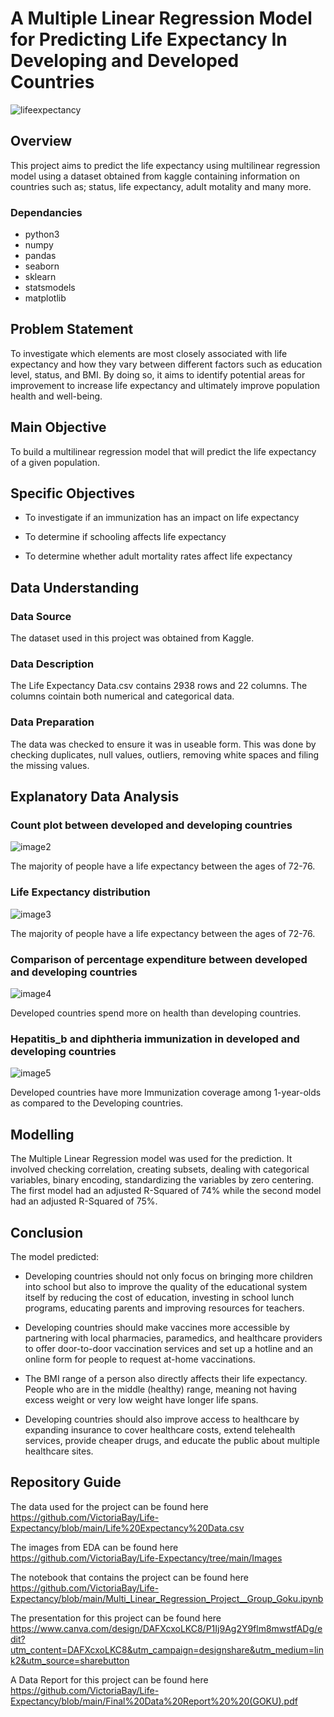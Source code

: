 
# A Multiple Linear Regression Model for Predicting Life Expectancy In Developing and Developed Countries
![lifeexpectancy](https://user-images.githubusercontent.com/117164514/212286126-aa767538-b443-404a-85c6-3ad8627b26a7.jpg)


## Overview
This project aims to predict the life expectancy using multilinear regression model using a dataset obtained from kaggle containing information on countries such as; status, life expectancy, adult motality and many more.
### Dependancies
* python3
* numpy
* pandas
* seaborn
* sklearn
* statsmodels
* matplotlib

## Problem Statement
To investigate which elements are most closely associated with life expectancy and how they vary between different factors such as education level, status, and BMI. By doing so, it aims to identify potential areas for improvement to increase life expectancy and ultimately improve population health and well-being.

## Main Objective
To build a multilinear regression model that will predict the life expectancy of a given population.
## Specific Objectives
* To investigate if an immunization has an impact on life expectancy

* To determine if schooling affects life expectancy
 
* To determine whether adult mortality rates affect life expectancy

## Data Understanding
### Data Source
The dataset used in this project was obtained from Kaggle.
### Data Description
The Life Expectancy Data.csv contains 2938 rows and 22 columns. The columns cointain both numerical and categorical data.
### Data Preparation
The data was checked to ensure it was in useable form. This was done by checking duplicates, null values, outliers, removing white spaces and filing the missing values.

## Explanatory Data Analysis
### Count plot between developed and developing countries 
![image2](https://user-images.githubusercontent.com/117164514/212286407-d359f1d3-37b0-4a64-be4b-d26953cfbd1d.png)

The majority of people have a life expectancy between the ages of 72-76.
### Life Expectancy distribution
![image3](https://user-images.githubusercontent.com/117164514/212286366-b7906153-7d61-4d73-893f-d67cb42e7d4a.png)

The majority of people have a life expectancy between the ages of 72-76.
### Comparison of percentage expenditure between developed  and developing countries

![image4](https://user-images.githubusercontent.com/117164514/212286927-8d5893e0-cf69-4a1b-be7c-a53a0782e4db.png)

Developed countries spend more on health than developing countries.
### Hepatitis_b and diphtheria immunization in developed and developing countries
![image5](https://user-images.githubusercontent.com/117164514/212287204-5dcf7d6f-f808-4a5f-957d-36f2e95a3da6.png)

Developed countries have more Immunization coverage among 1-year-olds as compared to the Developing countries.

## Modelling
The Multiple Linear Regression model was used for the prediction.
It involved checking correlation, creating subsets, dealing with categorical variables, binary encoding, standardizing the variables by zero centering.
The first model had an adjusted R-Squared of 74% while the second model had an adjusted R-Squared of 75%.
## Conclusion
The model predicted:

* Developing countries should not only focus on bringing more children into school but also to improve the quality of the educational system itself by reducing the cost of education, investing in school lunch programs, educating parents and improving resources for teachers.

* Developing countries should make vaccines more accessible by partnering with local pharmacies, paramedics, and healthcare providers to offer door-to-door vaccination services and set up a hotline and an online form for people to request at-home vaccinations.

* The BMI range of a person also directly affects their life expectancy. People who are in the middle (healthy) range, meaning not having excess weight or very low weight have longer life spans.

* Developing countries should also improve access to healthcare by expanding insurance to cover healthcare costs, extend telehealth services, provide cheaper drugs, and educate the public about multiple healthcare sites.


## Repository Guide
The data used for the project can be found here https://github.com/VictoriaBay/Life-Expectancy/blob/main/Life%20Expectancy%20Data.csv

The images from EDA can be found here https://github.com/VictoriaBay/Life-Expectancy/tree/main/Images

The notebook that contains the project can be found here https://github.com/VictoriaBay/Life-Expectancy/blob/main/Multi_Linear_Regression_Project__Group_Goku.ipynb

The presentation for this project can be found here https://www.canva.com/design/DAFXcxoLKC8/P1Ij9Ag2Y9flm8mwstfADg/edit?utm_content=DAFXcxoLKC8&utm_campaign=designshare&utm_medium=link2&utm_source=sharebutton

A Data Report for this project can be found here  https://github.com/VictoriaBay/Life-Expectancy/blob/main/Final%20Data%20Report%20%20(GOKU).pdf
